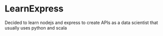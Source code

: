 # LearnExpress
Decided to learn nodejs and express to create APIs
as a data scientist that usually uses python and scala